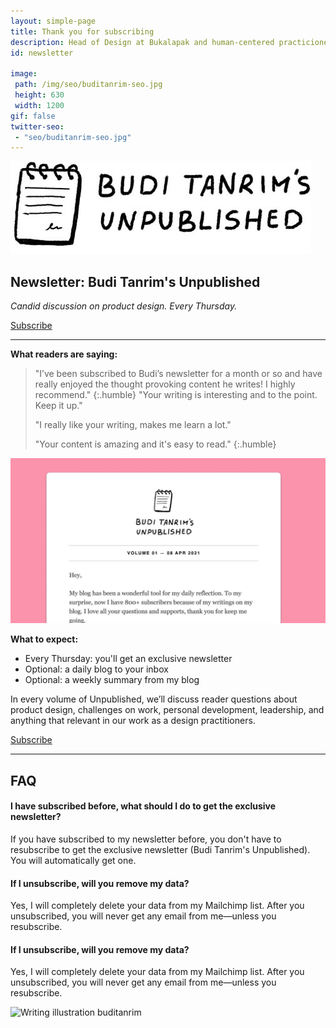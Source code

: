 ```yaml
---
layout: simple-page
title: Thank you for subscribing
description: Head of Design at Bukalapak and human-centered practicioner
id: newsletter

image:
 path: /img/seo/buditanrim-seo.jpg
 height: 630
 width: 1200
gif: false
twitter-seo:
 - "seo/buditanrim-seo.jpg"
---
```


<div class="img-wrapper illustration tiny m-t-s m-b-s">
    <img src="/img/asset/newsletter-logo-left.jpg" alt="Budi Tanrim's newsletter"/>
</div>

## Newsletter: Budi Tanrim's Unpublished

_Candid discussion on product design. Every Thursday._

<a href="http://eepurl.com/cuGqAP" class="btn-dark btn-small">Subscribe</a>

---

**What readers are saying:**

>"I’ve been subscribed to Budi’s newsletter for a month or so and have really enjoyed the thought provoking content he writes! I highly recommend."
{:.humble}
> "Your writing is interesting and to the point. Keep it up."
> 
> "I really like your writing, makes me learn a lot."
> 
> "Your content is amazing and it's easy to read."
{:.humble}


<div class="img-wrapper m-b-s m-t-s">
    <img src="/img/asset/newsletter-example.jpg" alt="Budi Tanrim's newsletter"/>
</div>

**What to expect:**

- Every Thursday: you'll get an exclusive newsletter
- Optional: a daily blog to your inbox
- Optional: a weekly summary from my blog

In every volume of Unpublished, we’ll discuss reader questions about product design, challenges on work, personal development, leadership, and anything that relevant in our work as a design practitioners.

<a href="http://eepurl.com/cuGqAP" class="btn-dark btn-small">Subscribe</a>



---

## FAQ

#### I have subscribed before, what should I do to get the exclusive newsletter?
If you have subscribed to my newsletter before, you don't have to resubscribe to get the exclusive newsletter (Budi Tanrim's Unpublished). You will automatically get one.

#### If I unsubscribe, will you remove my data?
Yes, I will completely delete your data from my Mailchimp list. After you unsubscribed, you will never get any email from me—unless you resubscribe.

#### If I unsubscribe, will you remove my data?
Yes, I will completely delete your data from my Mailchimp list. After you unsubscribed, you will never get any email from me—unless you resubscribe.

<div class="img-wrapper m-b-m m-t-xl">
    <img src="https://buditanrim.co/img/post/2020/10/writing-design-story.jpg" alt="Writing illustration buditanrim" class="illustration small" />
</div>






